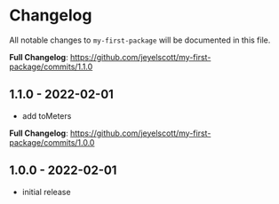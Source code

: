 # Changelog

All notable changes to `my-first-package` will be documented in this file.

**Full Changelog**: https://github.com/jeyelscott/my-first-package/commits/1.1.0

## 1.1.0 - 2022-02-01

- add toMeters

**Full Changelog**: https://github.com/jeyelscott/my-first-package/commits/1.0.0

## 1.0.0 - 2022-02-01

- initial release
